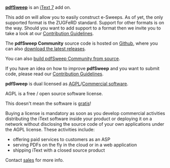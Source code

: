 **[pdfSweep][pdfSweep]** is an [iText 7][itext] add on.

This add on will allow you to easily construct e-Sweeps. As of yet, the only supported format is the ZUGFeRD standard. Support for other formats is on the way. Should you want to add support to a format then we invite you to take a look at our [Contribution Guidelines][contributing].

The **pdfSweep Community** source code is hosted on [Github][github], where you can also [download the latest releases][latest].

You can also [build pdfSweep Community from source][building].


If you have an idea on how to improve **pdfSweep** and you want to submit code,
please read our [Contribution Guidelines][contributing].

**pdfSweep** is dual licensed as [AGPL][agpl]/[Commercial software][sales].

AGPL is a free / open source software license.

This doesn't mean the software is [gratis][gratis]!

Buying a license is mandatory as soon as you develop commercial activities
distributing the iText software inside your product or deploying it on a network
without disclosing the source code of your own applications under the AGPL license.
These activities include:

- offering paid services to customers as an ASP
- serving PDFs on the fly in the cloud or in a web application
- shipping iText with a closed source product

Contact [sales] for more info.

[agpl]: LICENSE.md
[building]: BUILDING.md
[contributing]: https://github.com/itext/i7n-pdfsweep/blob/develop/CONTRIBUTING.md
[itext]: http://itextpdf.com/
[github]: https://github.com/itext/i7n-pdfsweep
[latest]: https://github.com/itext/i7n-pdfsweep/releases/latest
[sales]: http://itextpdf.com/sales
[gratis]: https://en.wikipedia.org/wiki/Gratis_versus_libre
[pdfSweep]: http://itextpdf.com/itext7/pdfSweep